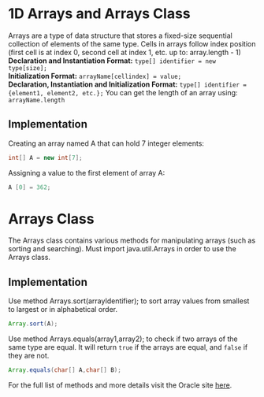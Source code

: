 # 1D Arrays and Arrays Class
Arrays are a type of data structure that stores a fixed-size sequential collection of elements of the same type. Cells in arrays follow index position (first cell is at index 0, second cell at index 1, etc. up to: array.length - 1)\
**Declaration and Instantiation Format:** ```type[] identifier = new type[size];```\
**Initialization Format:** ```arrayName[cellindex] = value;```\
**Declaration, Instantiation and Initialization Format:** ```type[] identifier = {element1, element2, etc.};```
You can get the length of an array using:\
```arrayName.length```
## Implementation
Creating an array named A that can hold 7 integer elements:
```java
int[] A = new int[7];
```
Assigning a value to the first element of array A:
```java
A [0] = 362;
```
# Arrays Class
The Arrays class contains various methods for manipulating arrays (such as sorting and searching). Must import java.util.Arrays in order to use the Arrays class.
## Implementation
Use method Arrays.sort(arrayIdentifier); to sort array values from smallest to largest or in alphabetical order. 
```java
Array.sort(A); 
```
Use method Arrays.equals(array1,array2); to check if two arrays of the same type are equal. It will return ```true``` if the arrays are equal, and ```false``` if they are not.
 ```java
Array.equals(char[] A,char[] B); 
```
For the full list of methods and more details visit the Oracle site [here](https://docs.oracle.com/javase/7/docs/api/java/util/Arrays.html).